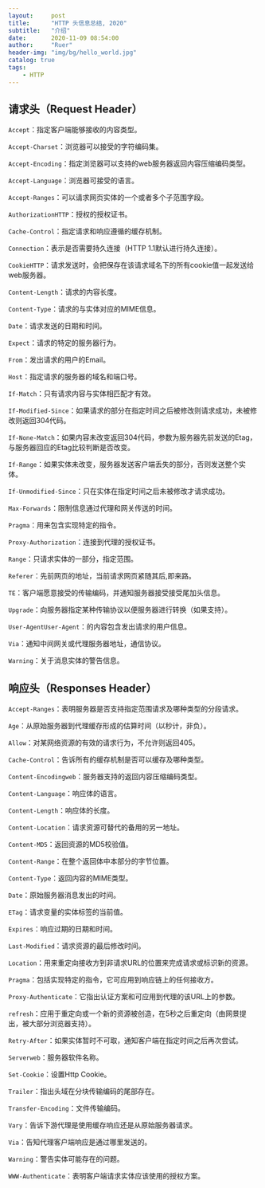 ```yaml
---
layout:     post
title:      "HTTP 头信息总结, 2020"
subtitle:   "介绍"
date:       2020-11-09 08:54:00
author:     "Ruer"
header-img: "img/bg/hello_world.jpg"
catalog: true
tags:
    - HTTP
---
```


## 请求头（Request Header）

`Accept`：指定客户端能够接收的内容类型。

`Accept-Charset`：浏览器可以接受的字符编码集。

`Accept-Encoding`：指定浏览器可以支持的web服务器返回内容压缩编码类型。

`Accept-Language`：浏览器可接受的语言。

`Accept-Ranges`：可以请求网页实体的一个或者多个子范围字段。

`AuthorizationHTTP`：授权的授权证书。

`Cache-Control`：指定请求和响应遵循的缓存机制。

`Connection`：表示是否需要持久连接（HTTP 1.1默认进行持久连接）。

`CookieHTTP`：请求发送时，会把保存在该请求域名下的所有cookie值一起发送给web服务器。

`Content-Length`：请求的内容长度。

`Content-Type`：请求的与实体对应的MIME信息。

`Date`：请求发送的日期和时间。

`Expect`：请求的特定的服务器行为。

`From`：发出请求的用户的Email。

`Host`：指定请求的服务器的域名和端口号。

`If-Match`：只有请求内容与实体相匹配才有效。

`If-Modified-Since`：如果请求的部分在指定时间之后被修改则请求成功，未被修改则返回304代码。

`If-None-Match`：如果内容未改变返回304代码，参数为服务器先前发送的Etag，与服务器回应的Etag比较判断是否改变。

`If-Range`：如果实体未改变，服务器发送客户端丢失的部分，否则发送整个实体。

`If-Unmodified-Since`：只在实体在指定时间之后未被修改才请求成功。

`Max-Forwards`：限制信息通过代理和网关传送的时间。

`Pragma`：用来包含实现特定的指令。

`Proxy-Authorization`：连接到代理的授权证书。

`Range`：只请求实体的一部分，指定范围。

`Referer`：先前网页的地址，当前请求网页紧随其后,即来路。

`TE`：客户端愿意接受的传输编码，并通知服务器接受接受尾加头信息。

`Upgrade`：向服务器指定某种传输协议以便服务器进行转换（如果支持）。

`User-AgentUser-Agent`：的内容包含发出请求的用户信息。

`Via`：通知中间网关或代理服务器地址，通信协议。

`Warning`：关于消息实体的警告信息。

## 响应头（Responses Header）

`Accept-Ranges`：表明服务器是否支持指定范围请求及哪种类型的分段请求。

`Age`：从原始服务器到代理缓存形成的估算时间（以秒计，非负）。

`Allow`：对某网络资源的有效的请求行为，不允许则返回405。

`Cache-Control`：告诉所有的缓存机制是否可以缓存及哪种类型。

`Content-Encodingweb`：服务器支持的返回内容压缩编码类型。

`Content-Language`：响应体的语言。

`Content-Length`：响应体的长度。

`Content-Location`：请求资源可替代的备用的另一地址。

`Content-MD5`：返回资源的MD5校验值。

`Content-Range`：在整个返回体中本部分的字节位置。

`Content-Type`：返回内容的MIME类型。

`Date`：原始服务器消息发出的时间。

`ETag`：请求变量的实体标签的当前值。

`Expires`：响应过期的日期和时间。

`Last-Modified`：请求资源的最后修改时间。

`Location`：用来重定向接收方到非请求URL的位置来完成请求或标识新的资源。

`Pragma`：包括实现特定的指令，它可应用到响应链上的任何接收方。

`Proxy-Authenticate`：它指出认证方案和可应用到代理的该URL上的参数。

`refresh`：应用于重定向或一个新的资源被创造，在5秒之后重定向（由网景提出，被大部分浏览器支持）。

`Retry-After`：如果实体暂时不可取，通知客户端在指定时间之后再次尝试。

`Serverweb`：服务器软件名称。

`Set-Cookie`：设置Http Cookie。

`Trailer`：指出头域在分块传输编码的尾部存在。

`Transfer-Encoding`：文件传输编码。

`Vary`：告诉下游代理是使用缓存响应还是从原始服务器请求。

`Via`：告知代理客户端响应是通过哪里发送的。

`Warning`：警告实体可能存在的问题。

`WWW-Authenticate`：表明客户端请求实体应该使用的授权方案。